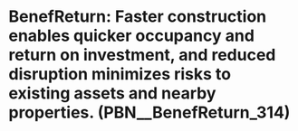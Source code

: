 # BenefReturn: __Faster construction enables quicker occupancy and return on investment, and reduced disruption minimizes risks to existing assets and nearby properties.__ (PBN__BenefReturn_314)

